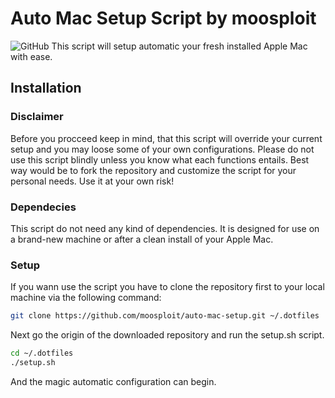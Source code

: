 # Auto Mac Setup Script by moosploit

![GitHub](https://img.shields.io/github/license/moosploit/auto-mac-setup?style=for-the-badge)
This script will setup automatic your fresh installed Apple Mac with ease.

## Installation

### Disclaimer

Before you procceed keep in mind, that this script will override your current setup and you may loose some of your own configurations.
Please do not use this script blindly unless you know what each functions entails. Best way would be to fork the repository and customize the script for your personal needs.
Use it at your own risk!

### Dependecies

This script do not need any kind of dependencies. It is designed for use on a brand-new machine or after a clean install of your Apple Mac.

### Setup

If you wann use the script you have to clone the repository first to your local machine via the following command:

```bash
git clone https://github.com/moosploit/auto-mac-setup.git ~/.dotfiles
```

Next go the origin of the downloaded repository and run the setup.sh script.

```bash
cd ~/.dotfiles
./setup.sh
```

And the magic automatic configuration can begin.
